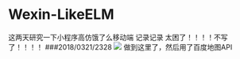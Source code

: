 # Wexin-LikeELM
这两天研究一下小程序高仿饿了么移动端
记录记录 太困了！！！！不写了！！！！
###2018/0321/2328
![](https://github.com/realpzyyy/Wexin-LikeELM/blob/master/images/show/20180321.png)
做到这里了，然后用了百度地图API
